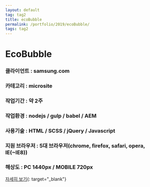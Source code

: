 ```yaml
---
layout: default
tag: tag2
title: ecoBubble
permalink: /portfolio/2019/ecoBubble/
tags: tag2
---
```

# EcoBubble
### 클라이언트 : samsung.com
### 카테고리 : microsite
### 작업기간 : 약 2주
### 작업환경 : nodejs / gulp / babel / AEM
### 사용기술 : HTML / SCSS / jQuery / Javascript
### 지원 브라우저 : 5대 브라우저(chrome, firefox, safari, opera, IE(~IE8))
### 해상도 : PC 1440px / MOBILE 720px

[자세히 보기](/src/2019/ecoBubble){: target="_blank"}

